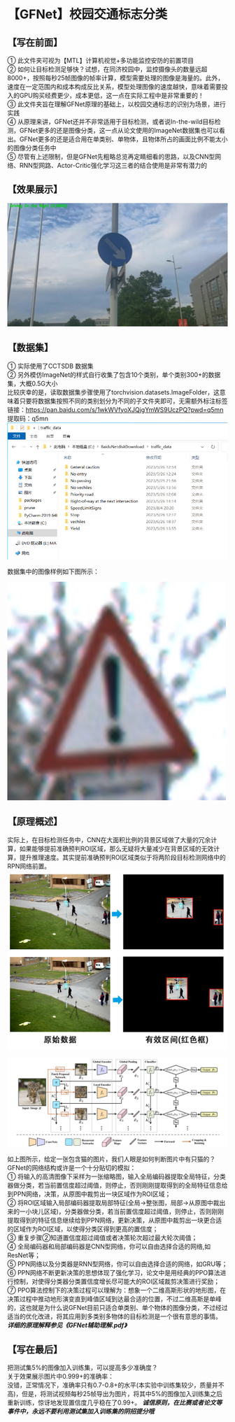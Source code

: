 【GFNet】校园交通标志分类
===

【写在前面】
---
① 此文件夹可视为【MTL】计算机视觉+多功能监控安防的前置项目  
② 如何让目标检测足够快？试想，在同济校园中，监控摄像头的数量远超8000+，按照每秒25帧图像的帧率计算，模型需要处理的图像是海量的。此外，速度在一定范围内和成本构成反比关系，模型处理图像的速度越快，意味着需要投入的GPU购买经费更少，成本更低，这一点在实际工程中是非常重要的！  
③ 此文件夹旨在理解GFNet原理的基础上，以校园交通标志的识别为场景，进行实践  
④ 从原理来讲，GFNet还并不非常适用于目标检测，或者说In-the-wild目标检测，GFNet更多的还是图像分类，这一点从论文使用的ImageNet数据集也可以看出。GFNet更多的还是适合用在单类别、单物体，且物体所占的画面比例不能太小的图像分类任务中  
⑤ 尽管有上述限制，但是GFNet先粗略总览再定睛细看的思路，以及CNN型网络、RNN型网路、Actor-Critic强化学习这三者的结合使用是非常有潜力的  

【效果展示】  
--
![image](images_for_readme/demo.png)  

【数据集】
---
① 实际使用了CCTSDB 数据集  
② 另外模仿ImageNet的样式自行收集了包含10个类别，单个类别300+的数据集，大概0.5G大小  
比较庆幸的是，读取数据集步骤使用了torchvision.datasets.ImageFolder，这意味着只要将数据集按照不同的类别划分为不同的子文件夹即可，无需额外标注标签  
链接：https://pan.baidu.com/s/1wkWVfyoXJQjgYmWS9UczPQ?pwd=q5mn 
提取码：q5mn   
![image](images_for_readme/self_data.png)  

数据集中的图像样例如下图所示：  

![image](images_for_readme/sample.png)  

【原理概述】
---
实际上，在目标检测任务中，CNN在大面积比例的背景区域做了大量的冗余计算，如果能够提前准确预判ROI区域，那么无疑将大量减少在背景区域的无效计算，提升推理速度。其实提前准确预判ROI区域类似于将两阶段目标检测网络中的RPN网络前置。  
![image](images_for_readme/intro.png)  

![image](images_for_readme/overview.png)  

如上图所示，给定一张包含猫的图片，我们人眼是如何判断图片中有只猫的？GFNet的网络结构或许是一个十分贴切的模拟：  
① 将输入的高清图像下采样为一张缩略图，输入全局编码器提取全局特征，分类器做分类，若当前置信度超过阈值，则停止，否则刚刚提取得到的全局特征信息给到PPN网络，决策，从原图中裁剪出一块区域作为ROI区域；  
② 将ROI区域输入局部编码器提取局部特征(全局→整张图，局部→从原图中裁出来的一小块儿区域)，分类器做分类，若当前置信度超过阈值，则停止，否则刚刚提取得到的特征信息继续给到PPN网络，更新决策，从原图中裁剪出一块更合适的区域作为ROI区域，以使得分类区得到更高的置信度；  
③ 重复步骤②知道置信度超过阈值或者决策轮次超过最大轮次阈值；  
④ 全局编码器和局部编码器是CNN型网络，你可以自由选择合适的网络,如ResNet等；  
⑤ PPN网络以及分类器是RNN型网络，你可以自由选择合适的网络，如GRU等；  
⑥ PPN网络不断更新决策的思想体现了强化学习，论文中是用经典的PPO算法进行控制，对使得分类器分类置信度增长尽可能大的ROI区域裁剪决策进行奖励； 
⑦ PPO算法控制下的决策过程可以理解为：想象一个二维高斯形状的地形图，在决策过程中推动地形演变直到峰值区域到达最合适的位置，不过二维高斯是单峰的，这也就是为什么说GFNet目前只适合单类别、单个物体的图像分类，不过经过适当的优化改进，将其应用到多类别多物体的目标检测是一个很有意思的事情。  
***详细的原理解释参见《GFNet辅助理解.pdf》***  

【写在最后】
---
把测试集5%的图像加入训练集，可以提高多少准确度？  
关于效果展示图片中0.999+的准确率：  
没错，正常情况下，准确率只有0.7-0.8+的水平(本实验中训练集较少，质量并不高)，但是，将测试视频每秒25帧导出为图片，将其中5%的图像加入训练集之后重新训练，惊讶地发现置信度几乎稳在了0.99+。
***诚信原则，在比赛或者论文等事件中，永远不要利用测试集加入训练集的阴招提分哦***  
